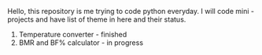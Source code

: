 Hello, this repository is me trying to code python everyday.
I will code mini - projects and have list of theme in here and their status.
1. Temperature converter - finished
2. BMR and BF% calculator - in progress
